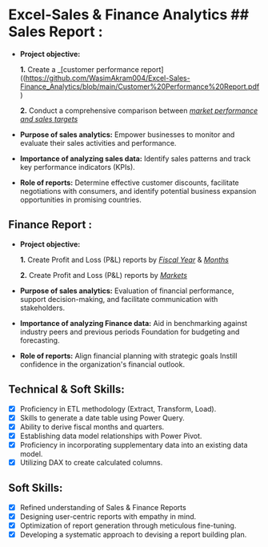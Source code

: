 # Excel-Sales & Finance Analytics                                                                                                                                                                                                                                                                                                                                        ## Sales Report :


- **Project objective:** 

    **1.** Create a _[customer performance report]((https://github.com/WasimAkram004/Excel-Sales-Finance_Analytics/blob/main/Customer%20Performance%20Report.pdf)

    **2.** Conduct a comprehensive comparison between _[market performance and sales targets](https://github.com/WasimAkram004/Excel-Sales-Finance_Analytics/blob/main/Market%20Performance%20vs%20Target%20Report.pdf)_

- **Purpose of sales analytics:** Empower businesses to monitor and evaluate their sales activities and performance.

- **Importance of analyzing sales data:** Identify sales patterns and track key performance indicators (KPIs).

- **Role of reports:** Determine effective customer discounts, facilitate negotiations with consumers, and identify potential business expansion opportunities in promising countries.


## Finance Report :

- **Project objective:** 

    **1.** Create Profit and Loss (P&L) reports by _[Fiscal Year](https://github.com/WasimAkram004/Excel-Sales-Finance_Analytics/blob/main/P%26L%20Statement%20by%20Fiscal%20Year.pdf)_ & _[Months](https://github.com/WasimAkram004/Excel-Sales-Finance_Analytics/blob/main/P%20%26%20L%20Statement%20By%20Months.pdf)_ 

   **2.** Create Profit and Loss (P&L) reports by _[Markets](https://github.com/WasimAkram004/Excel-Sales-Finance_Analytics/blob/main/P%20%26%20L%20Statement%20by%20Markets.pdf)_

- **Purpose of sales analytics:** Evaluation of financial performance, support decision-making, and facilitate communication with stakeholders.

- **Importance of analyzing Finance data:** Aid in benchmarking against industry peers and previous periods Foundation for budgeting and forecasting.

- **Role of reports:** Align financial planning with strategic goals Instill confidence in the organization's financial outlook.


## Technical & Soft Skills:
- [x]	Proficiency in ETL methodology (Extract, Transform, Load).
- [x]	Skills to generate a date table using Power Query.
- [x]	Ability to derive fiscal months and quarters.
- [x]	Establishing data model relationships with Power Pivot.
- [x]	Proficiency in incorporating supplementary data into an existing data model.
- [x]	Utilizing DAX to create calculated columns.

## Soft Skills:
- [x]	Refined understanding of Sales & Finance Reports
- [x]	Designing user-centric reports with empathy in mind.
- [x]	Optimization of report generation through meticulous fine-tuning.
- [x]	Developing a systematic approach to devising a report building plan.             
